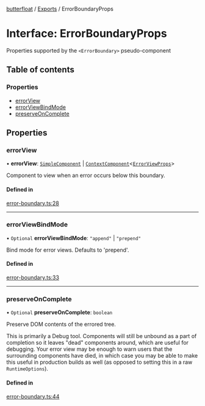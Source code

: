 [butterfloat](../README.md) / [Exports](../modules.md) / ErrorBoundaryProps

# Interface: ErrorBoundaryProps

Properties supported by the `<ErrorBoundary>` pseudo-component

## Table of contents

### Properties

- [errorView](ErrorBoundaryProps.md#errorview)
- [errorViewBindMode](ErrorBoundaryProps.md#errorviewbindmode)
- [preserveOnComplete](ErrorBoundaryProps.md#preserveoncomplete)

## Properties

### errorView

• **errorView**: [`SimpleComponent`](../modules.md#simplecomponent) \| [`ContextComponent`](../modules.md#contextcomponent)\<[`ErrorViewProps`](ErrorViewProps.md)\>

Component to view when an error occurs below this boundary.

#### Defined in

[error-boundary.ts:28](https://github.com/WorldMaker/butterfloat/blob/098685f/error-boundary.ts#L28)

___

### errorViewBindMode

• `Optional` **errorViewBindMode**: ``"append"`` \| ``"prepend"``

Bind mode for error views. Defaults to 'prepend'.

#### Defined in

[error-boundary.ts:33](https://github.com/WorldMaker/butterfloat/blob/098685f/error-boundary.ts#L33)

___

### preserveOnComplete

• `Optional` **preserveOnComplete**: `boolean`

Preserve DOM contents of the errored tree.

This is primarily a Debug tool. Components will still be unbound
as a part of completion so it leaves "dead" components around,
which are useful for debugging. Your error view may be enough
to warn users that the surrounding components have died, in which
case you may be able to make this useful in production builds as
well (as opposed to setting this in a raw `RuntimeOptions`).

#### Defined in

[error-boundary.ts:44](https://github.com/WorldMaker/butterfloat/blob/098685f/error-boundary.ts#L44)
